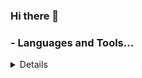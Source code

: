 ### Hi there 👋


### - Languages and Tools...
<details>
<p align="center">
<i class="fab fa-r-project"></i>
</p>

</details>
<br />

[linkedin]: https://linkedin.com/in/shettykaran21
[twitter]: https://twitter.com/shettykaran21
<!--
**Lyncoln/Lyncoln** is a ✨ _special_ ✨ repository because its `README.md` (this file) appears on your GitHub profile.

Here are some ideas to get you started:

- 🔭 I’m currently working on ...
- 🌱 I’m currently learning ...
- 👯 I’m looking to collaborate on ...
- 🤔 I’m looking for help with ...
- 💬 Ask me about ...
- 📫 How to reach me: ...
- 😄 Pronouns: ...
- ⚡ Fun fact: ...
-->
